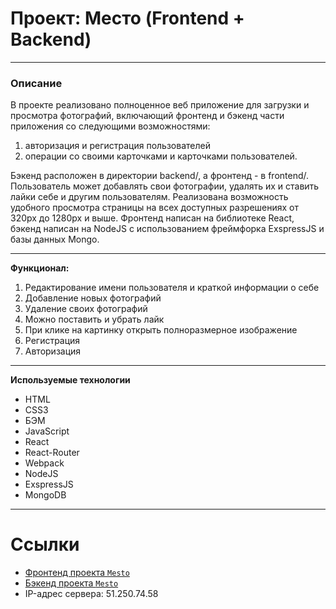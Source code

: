 # Проект: Место (Frontend + Backend)
***

### Описание

В проекте реализовано полноценное веб приложение для загрузки и просмотра фотографий, включающий фронтенд и бэкенд части приложения со следующими возможностями: 
1. авторизация и регистрация пользователей
2. операции со своими карточками и карточками пользователей. 

Бэкенд расположен в директории backend/, а фронтенд - в frontend/.
Пользователь может добавлять свои фотографии, удалять их и ставить лайки себе и другим пользователям.
Реализована возможность удобного просмотра страницы на всех доступных разрешениях от 320px до 1280px и выше.
Фронтенд написан на библиотеке React, бэкенд написан на NodeJS с использованием фреймфорка ExspressJS и базы данных Mongo.
***
**Функционал:**
1. Редактирование имени пользователя и краткой информации о себе
2. Добавление новых фотографий
3. Удаление своих фотографий
4. Можно поставить и убрать лайк
5. При клике на картинку открыть полноразмерное изображение
6. Регистрация
7. Авторизация
***
**Используемые технологии**
* HTML
* CSS3
* БЭМ
* JavaScript
* React
* React-Router
* Webpack
* NodeJS
* ExspressJS
* MongoDB
***
# Ссылки
* [Фронтенд проекта `Mesto`](https://st.ivanisov.nomoredomains.sbs)
* [Бэкенд проекта `Mesto`](https://st.ivanisov2и.nomoredomains.sbs)
* IP-адрес сервера: 51.250.74.58
